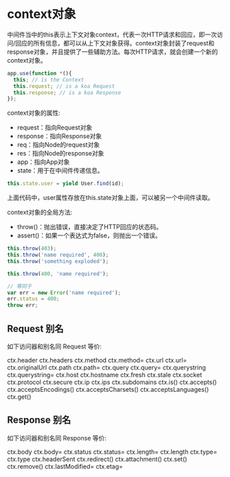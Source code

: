 # context对象
中间件当中的this表示上下文对象context，代表一次HTTP请求和回应，即一次访问/回应的所有信息，都可以从上下文对象获得。context对象封装了request和response对象，并且提供了一些辅助方法。每次HTTP请求，就会创建一个新的context对象。
```js
app.use(function *(){
  this; // is the Context
  this.request; // is a koa Request
  this.response; // is a koa Response
});
```

context对象的属性:
- request：指向Request对象
- response：指向Response对象
- req：指向Node的request对象
- res：指向Node的response对象
- app：指向App对象
- state：用于在中间件传递信息。
```js
this.state.user = yield User.find(id); 
```
上面代码中，user属性存放在this.state对象上面，可以被另一个中间件读取。

context对象的全局方法:
- throw()：抛出错误，直接决定了HTTP回应的状态码。
- assert()：如果一个表达式为false，则抛出一个错误。

```js
this.throw(403);
this.throw('name required', 400);
this.throw('something exploded');

this.throw(400, 'name required');

// 等同于
var err = new Error('name required');
err.status = 400;
throw err;
```

## Request 别名

如下访问器和别名同 Request 等价:

ctx.header
ctx.headers
ctx.method
ctx.method=
ctx.url
ctx.url=
ctx.originalUrl
ctx.path
ctx.path=
ctx.query
ctx.query=
ctx.querystring
ctx.querystring=
ctx.host
ctx.hostname
ctx.fresh
ctx.stale
ctx.socket
ctx.protocol
ctx.secure
ctx.ip
ctx.ips
ctx.subdomains
ctx.is()
ctx.accepts()
ctx.acceptsEncodings()
ctx.acceptsCharsets()
ctx.acceptsLanguages()
ctx.get()

## Response 别名

如下访问器和别名同 Response 等价:

ctx.body
ctx.body=
ctx.status
ctx.status=
ctx.length=
ctx.length
ctx.type=
ctx.type
ctx.headerSent
ctx.redirect()
ctx.attachment()
ctx.set()
ctx.remove()
ctx.lastModified=
ctx.etag=